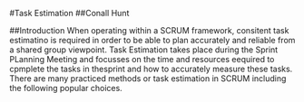 #Task Estimation
##Conall Hunt

##Introduction 
When operating within a SCRUM framework, consitent task estimatino is required in order to be able to plan accurately and reliable from a shared group viewpoint. Task Estimation takes place during the Sprint PLanning Meeting and focusses on the time and resources eequired to cpmplete the tasks in thesprint and how to accurately measure these tasks. There are many practiced methods or task estimation in SCRUM including the following popular choices.
